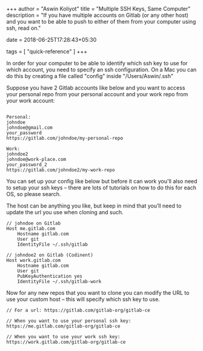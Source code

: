 +++
author = "Aswin Koliyot"
title = "Multiple SSH Keys, Same Computer"
description = "If you have multiple accounts on Gitlab (or any other host) and you want to be able to push to either of them from your computer using ssh, read on."

date = 2018-06-25T17:28:43+05:30

tags = [
  "quick-reference"
]
+++

In order for your computer to be able to identify which ssh key to use for which account, you need to specify an ssh configuration. On a Mac you can do this by creating a file called "config" inside "/Users/Aswin/.ssh"

Suppose you have 2 Gitlab accounts like below and you want to access your personal repo from your personal account and your work repo from your work account: 
```

Personal: 
johndoe
johndoe@gmail.com
your_password
https://gitlab.com/johndoe/my-personal-repo

Work:
johndoe2
johndoe@work-place.com
your_password_2
https://gitlab.com/johndoe2/my-work-repo
```

You can set up your config like below but before it can work you'll also need to setup your ssh keys – there are lots of tutorials on how to do this for each OS, so please search.

The host can be anything you like, but keep in mind that you’ll need to update the url you use when cloning and such.
```
// johndoe on Gitlab
Host me.gitlab.com
    Hostname gitlab.com
    User git
    IdentityFile ~/.ssh/gitlab

// johndoe2 on Gitlab (Codinent)
Host work.gitlab.com
    Hostname gitlab.com
    User git
    PubKeyAuthentication yes
    IdentityFile ~/.ssh/gitlab-work
```

Now for any new repos that you want to clone you can modify the URL to use your custom host – this will specify which ssh key to use.

```
// For a url: https://gitlab.com/gitlab-org/gitlab-ce

// When you want to use your personal ssh key: 
https://me.gitlab.com/gitlab-org/gitlab-ce

// When you want to use your work ssh key: 
https://work.gitlab.com/gitlab-org/gitlab-ce
```